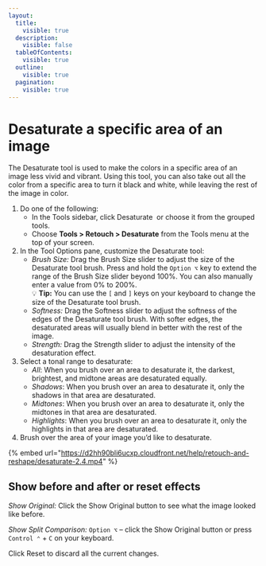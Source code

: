 ```yaml
---
layout:
  title:
    visible: true
  description:
    visible: false
  tableOfContents:
    visible: true
  outline:
    visible: true
  pagination:
    visible: true
---
```


# Desaturate a specific area of an image

The Desaturate tool is used to make the colors in a specific area of an image less vivid and vibrant. Using this tool, you can also take out all the color from a specific area to turn it black and white, while leaving the rest of the image in color.

1. Do one of the following:
   * In the Tools sidebar, click Desaturate <img src="https://help.pixelmator.com/pixelmator-pro/3.5/assets/English/1580999627000.png" alt="" data-size="line"> or choose it from the grouped tools.
   * Choose **Tools > Retouch > Desaturate** from the Tools menu at the top of your screen.
2. In the Tool Options pane, customize the Desaturate tool:
   * _Brush Size:_ Drag the Brush Size slider to adjust the size of the Desaturate tool brush. Press and hold the `Option ⌥` key to extend the range of the Brush Size slider beyond 100%. You can also manually enter a value from 0% to 200%. \
     :bulb: **Tip:** You can use the `[` and `]` keys on your keyboard to change the size of the Desaturate tool brush.
   * _Softness:_ Drag the Softness slider to adjust the softness of the edges of the Desaturate tool brush. With softer edges, the desaturated areas will usually blend in better with the rest of the image.
   * _Strength:_ Drag the Strength slider to adjust the intensity of the desaturation effect.
3. Select a tonal range to desaturate: 
   * _All_: When you brush over an area to desaturate it, the darkest, brightest, and midtone areas are desaturated equally. 
   * _Shadows_: When you brush over an area to desaturate it, only the shadows in that area are desaturated. 
   * _Midtones_: When you brush over an area to desaturate it, only the midtones in that area are desaturated.
   * _Highlights_: When you brush over an area to desaturate it, only the highlights in that area are desaturated.
4. Brush over the area of your image you’d like to desaturate.

{% embed url="https://d2hh90bli6ucxp.cloudfront.net/help/retouch-and-reshape/desaturate-2.4.mp4" %}

## Show before and after or reset effects

_Show Original:_ Click the Show Original button to see what the image looked like before.

_Show Split Comparison:_ `Option ⌥` – click the Show Original button or press `Control ⌃` + `C` on your keyboard.

Click Reset to discard all the current changes.
